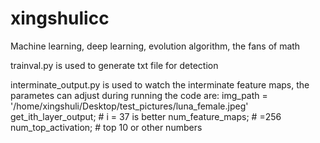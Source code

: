 # xingshulicc
Machine learning, deep learning, evolution algorithm, the fans of math 


trainval.py is used to generate txt file for detection

interminate_output.py is used to watch the interminate feature maps, the parametes can adjust during running the code are:
img_path = '/home/xingshuli/Desktop/test_pictures/luna_female.jpeg'
get_ith_layer_output; # i = 37 is better 
num_feature_maps; # =256
num_top_activation; # top 10 or other numbers

